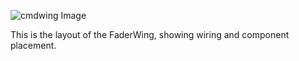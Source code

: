 ![cmdwing Image](images/faderwing.jpg)

This is the layout of the FaderWing, showing wiring and component placement.